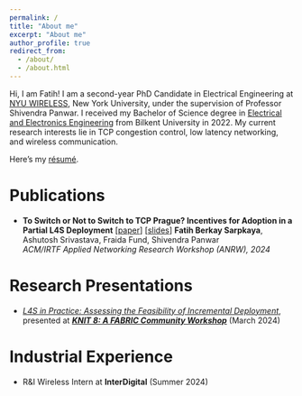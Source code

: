 ```yaml
---
permalink: /
title: "About me"
excerpt: "About me"
author_profile: true
redirect_from: 
  - /about/
  - /about.html
---
```



Hi, I am Fatih! I am a second-year PhD Candidate in Electrical Engineering at [NYU WIRELESS](https://wireless.engineering.nyu.edu), New York University, under the supervision of Professor Shivendra Panwar. I received my Bachelor of Science degree in [Electrical and Electronics Engineering](https://ee.bilkent.edu.tr/en/) from Bilkent University in 2022. My current research interests lie in TCP congestion control, low latency networking, and wireless communication. 

Here’s my [résumé](https://fatihsarpkaya.github.io/files/Fatih_Berkay_Sarpkaya_CV.pdf).

Publications
======

- **To Switch or Not to Switch to TCP Prague? Incentives for Adoption in a Partial L4S Deployment** [[paper](https://dl.acm.org/doi/abs/10.1145/3673422.3674896)] [[slides](https://datatracker.ietf.org/meeting/120/materials/slides-120-anrw-7-1406-1428-to-switch-or-not-to-switch-to-l4s-incentives-for-adopting-l4s-in-a-partial-deployment-f-paper25-slides-00)]
  **Fatih Berkay Sarpkaya**, Ashutosh Srivastava, Fraida Fund, Shivendra Panwar                                    
   _ACM/IRTF Applied Networking Research Workshop (ANRW), 2024_

Research Presentations
======

- [_L4S in Practice: Assessing the Feasibility of Incremental Deployment_](https://fatihsarpkaya.github.io/files/L4S_in_Practice_Assessing_the_Feasibility_of_Incremental_Deployment.pdf), presented at [_**KNIT 8: A FABRIC Community Workshop**_](https://learn.fabric-testbed.net/knowledge-base/knit-8-a-fabric-community-workshop/) (March 2024)

Industrial Experience
======

- R&I Wireless Intern at **InterDigital** (Summer 2024)
